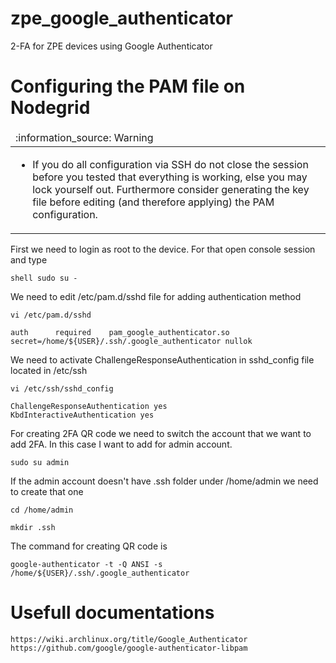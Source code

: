 # zpe_google_authenticator
2-FA for ZPE devices using Google Authenticator

# Configuring the PAM file on Nodegrid

<table>
  <thead>
    <tr>
      <td align="left">
        :information_source: Warning
      </td>
    </tr>
  </thead>

  <tbody>
    <tr>
      <td>
        <ul>
          <li>If you do all configuration via SSH do not close the session before you tested that everything is working,
    else you may lock yourself out. Furthermore consider generating the key file before editing (and therefore applying)
    the PAM configuration.</li>
        </ul>
      </td>
    </tr>
  </tbody>
</table>
    

First we need to login as root to the device. For that open console session and type

    shell sudo su -

We need to edit /etc/pam.d/sshd file for adding authentication method

    vi /etc/pam.d/sshd

    auth      required    pam_google_authenticator.so secret=/home/${USER}/.ssh/.google_authenticator nullok

We need to activate ChallengeResponseAuthentication in sshd_config file located in /etc/ssh

    vi /etc/ssh/sshd_config

    ChallengeResponseAuthentication yes
    KbdInteractiveAuthentication yes

For creating 2FA QR code we need to switch the account that we want to add 2FA. In this case I want to add for admin account.

    sudo su admin

If the admin account doesn't have .ssh folder under /home/admin we need to create that one

    cd /home/admin

    mkdir .ssh

The command for creating QR code is

    google-authenticator -t -Q ANSI -s /home/${USER}/.ssh/.google_authenticator
    
    
# Usefull documentations

    https://wiki.archlinux.org/title/Google_Authenticator
    https://github.com/google/google-authenticator-libpam
        
        
